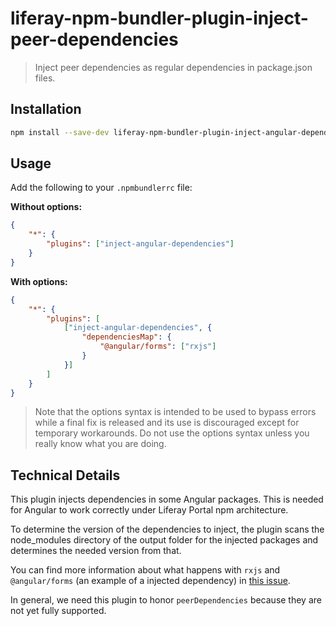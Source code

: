 # liferay-npm-bundler-plugin-inject-peer-dependencies

> Inject peer dependencies as regular dependencies in package.json files.

## Installation

```sh
npm install --save-dev liferay-npm-bundler-plugin-inject-angular-dependencies
```

## Usage

Add the following to your `.npmbundlerrc` file:

**Without options:**
```json
{
	"*": {
		"plugins": ["inject-angular-dependencies"]
	}
}
```

**With options:**
```json
{
	"*": {
		"plugins": [
			["inject-angular-dependencies", {
				"dependenciesMap": {
					"@angular/forms": ["rxjs"]
				}
			}]
		]
	}
}
```

> Note that the options syntax is intended to be used to bypass errors while a
> final fix is released and its use is discouraged except for temporary
> workarounds. Do not use the options syntax unless you really know what you are
> doing.

## Technical Details

This plugin injects dependencies in some Angular packages. This is needed for
Angular to work correctly under Liferay Portal npm architecture.

To determine the version of the dependencies to inject, the plugin scans the
node_modules directory of the output folder for the injected packages and
determines the needed version from that.

You can find more information about what happens with `rxjs` and
`@angular/forms` (an example of a injected dependency) in
[this issue](https://github.com/angular/angular/issues/17917).

In general, we need this plugin to honor `peerDependencies` because they are not
yet fully supported.
